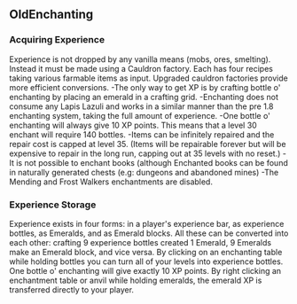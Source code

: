 ## OldEnchanting

### Acquiring Experience
Experience is not dropped by any vanilla means (mobs, ores, smelting). Instead it 
must be made using a Cauldron factory. Each has four recipes taking various farmable 
items as input. Upgraded cauldron factories provide more efficient conversions.
    -The only way to get XP is by crafting bottle o' enchanting by placing an emerald 
    in a crafting grid.
    -Enchanting does not consume any Lapis Lazuli and works in a similar manner than
    the pre 1.8 enchanting system, taking the full amount of experience.
    -One bottle o' enchanting will always give 10 XP points. This means that a level 
    30 enchant will require 140 bottles.
    -Items can be infinitely repaired and the repair cost is capped at level 35. 
    (Items will be repairable forever but will be expensive to repair in the long run, 
    capping out at 35 levels with no reset.)
    -It is not possible to enchant books (although Enchanted books can be found in
    naturally generated chests (e.g: dungeons and abandoned mines)
    -The Mending and Frost Walkers enchantments are disabled.

### Experience Storage
Experience exists in four forms: in a player's experience bar, as experience bottles,
as Emeralds, and as Emerald blocks. All these can be converted into each other: crafting 
9 experience bottles created 1 Emerald, 9 Emeralds make an Emerald block, and vice versa. 
By clicking on an enchanting table while holding bottles you can turn all of your levels 
into experience bottles. One bottle o' enchanting will give exactly 10 XP points. By right 
clicking an enchantment table or anvil while holding emeralds, the emerald XP is transferred 
directly to your player. 
